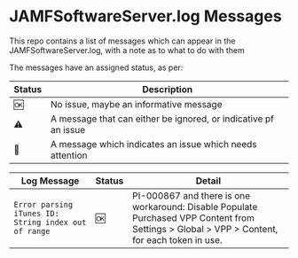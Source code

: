 # JAMFSoftwareServer.log Messages
This repo contains a list of messages which can appear in the JAMFSoftwareServer.log, with a note as to what to do with them

The messages have an assigned status, as per:

| Status | Description |
|---|---|
| :ok: | No issue, maybe an informative message |
| :warning: | A message that can either be ignored, or indicative pf an issue |
| :no_entry_sign: | A message which indicates an issue which needs attention | 

| Log Message | Status | Detail |
|---|---|---|
|`Error parsing iTunes ID: String index out of range`| :ok: | PI-000867 and there is one workaround: Disable Populate Purchased VPP Content from Settings > Global > VPP > Content, for each token in use.
